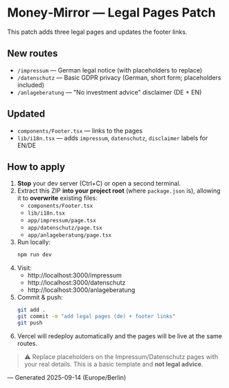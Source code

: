 # Money‑Mirror — Legal Pages Patch

This patch adds three legal pages and updates the footer links.

## New routes
- `/impressum` — German legal notice (with placeholders to replace)
- `/datenschutz` — Basic GDPR privacy (German, short form; placeholders included)
- `/anlageberatung` — "No investment advice" disclaimer (DE + EN)

## Updated
- `components/Footer.tsx` — links to the pages
- `lib/i18n.tsx` — adds `impressum`, `datenschutz`, `disclaimer` labels for EN/DE

## How to apply
1. **Stop** your dev server (Ctrl+C) or open a second terminal.
2. Extract this ZIP **into your project root** (where `package.json` is), allowing it to **overwrite** existing files:
   - `components/Footer.tsx`
   - `lib/i18n.tsx`
   - `app/impressum/page.tsx`
   - `app/datenschutz/page.tsx`
   - `app/anlageberatung/page.tsx`
3. Run locally:
   ```bash
   npm run dev
   ```
4. Visit:
   - http://localhost:3000/impressum
   - http://localhost:3000/datenschutz
   - http://localhost:3000/anlageberatung
5. Commit & push:
   ```bash
   git add .
   git commit -m "add legal pages (de) + footer links"
   git push
   ```
6. Vercel will redeploy automatically and the pages will be live at the same routes.

> ⚠️ Replace placeholders on the Impressum/Datenschutz pages with your real details. This is a basic template and **not legal advice**.

— Generated 2025-09-14 (Europe/Berlin)
